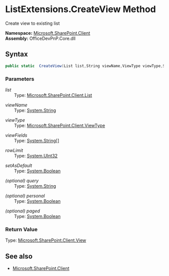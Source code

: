# ListExtensions.CreateView Method  
Create view to existing list  

**Namespace:** [Microsoft.SharePoint.Client](Microsoft.SharePoint.Client.md)  
**Assembly:** OfficeDevPnP.Core.dll  
## Syntax
```C#
public static  CreateView(List list,String viewName,ViewType viewType,String[] viewFields,UInt32 rowLimit,Boolean setAsDefault,String query,Boolean personal,Boolean paged)
```
### Parameters
*list*  
&emsp;&emsp;Type: [Microsoft.SharePoint.Client.List](Microsoft.SharePoint.Client.List.md) 
&emsp;&emsp;  
  
*viewName*  
&emsp;&emsp;Type: [System.String](System.String.md) 
&emsp;&emsp;  
  
*viewType*  
&emsp;&emsp;Type: [Microsoft.SharePoint.Client.ViewType](Microsoft.SharePoint.Client.ViewType.md) 
&emsp;&emsp;  
  
*viewFields*  
&emsp;&emsp;Type: [System.String[]](System.String[].md) 
&emsp;&emsp;  
  
*rowLimit*  
&emsp;&emsp;Type: [System.UInt32](System.UInt32.md) 
&emsp;&emsp;  
  
*setAsDefault*  
&emsp;&emsp;Type: [System.Boolean](System.Boolean.md) 
&emsp;&emsp;  
  
*(optional) query*  
&emsp;&emsp;Type: [System.String](System.String.md) 
&emsp;&emsp;  
  
*(optional) personal*  
&emsp;&emsp;Type: [System.Boolean](System.Boolean.md) 
&emsp;&emsp;  
  
*(optional) paged*  
&emsp;&emsp;Type: [System.Boolean](System.Boolean.md) 
&emsp;&emsp;  
  
### Return Value
Type: [Microsoft.SharePoint.Client.View](Microsoft.SharePoint.Client.View.md 
)
## See also
- [Microsoft.SharePoint.Client](Microsoft.SharePoint.Client.md)
